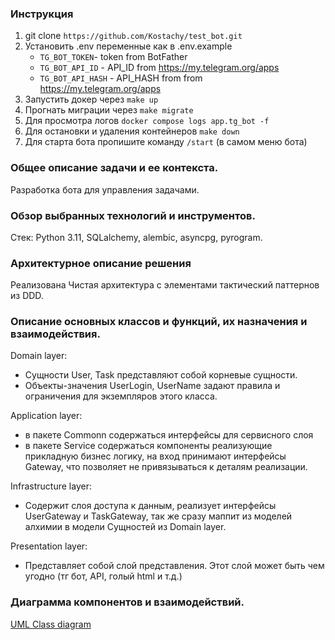 ### Инструкция

1. git clone `https://github.com/Kostachy/test_bot.git`
2. Установить .env переменные как в .env.example
    - `TG_BOT_TOKEN`- token from BotFather
    - `TG_BOT_API_ID` - API_ID from https://my.telegram.org/apps
    - `TG_BOT_API_HASH` - API_HASH from from https://my.telegram.org/apps
3. Запустить докер через `make up`
4. Прогнать миграции через `make migrate`
5. Для просмотра логов `docker compose logs app.tg_bot -f`
6. Для остановки и удаления контейнеров `make down`
7. Для старта бота пропишите команду `/start` (в самом меню бота)


### Общее описание задачи и ее контекста.
Разработка бота для управления задачами.

### Обзор выбранных технологий и инструментов.
Стeк: Python 3.11, SQLalchemy, alembic, asyncpg, pyrogram.

### Архитектурное описание решения
Реализована Чистая архитектура с элементами тактический паттернов из DDD.

### Описание основных классов и функций, их назначения и взаимодействия.
Domain layer:
 - Сущности User, Task представляют собой корневые сущности.
 - Объекты-значения UserLogin, UserName задают правила и ограничения для экземпляров этого класса.

Application layer:
 - в пакете Commonn содержаться интерфейсы для сервисного слоя
 - в пакете Service содержаться компоненты реализующие прикладную бизнес логику, на вход принимают интерфейсы Gateway, что позволяет не привязываться к деталям реализации.

Infrastructure layer:
 - Содержит слоя доступа к данным, реализует интерфейсы UserGateway и TaskGateway, так же сразу маппит из моделей алхимии в модели Сущностей из Domain layer.

Presentation layer:
 - Представляет собой слой представления. Этот слой может быть чем угодно (тг бот, API, голый html и т.д.)


### Диаграмма компонентов и взаимодействий.
[UML Class diagram](assets/UML%20Class%20diagram%20by%20Dmitry%20Ermakov.pdf)
